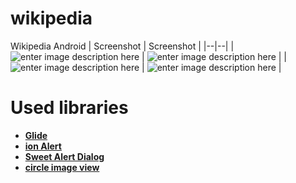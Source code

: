 # wikipedia
Wikipedia Android
| Screenshot | Screenshot |
|--|--|
| ![enter image description here](https://h3.linklick.ir/c060e423e78b1b40c96a33f737d1a2f2/IMG_20250905_141944.jpg) | ![enter image description here](https://h3.linklick.ir/c060e423e78b1b40c96a33f737d1a2f2/IMG_20250905_142033.jpg) |
| ![enter image description here](https://h3.linklick.ir/c060e423e78b1b40c96a33f737d1a2f2/IMG_20250905_142015.jpg) | ![enter image description here](https://h3.linklick.ir/c060e423e78b1b40c96a33f737d1a2f2/IMG_20250905_141957.jpg) |

# Used libraries
* **[Glide]**
* **[ion Alert]**
* **[Sweet Alert Dialog]**
* **[circle image view]**

[Glide]: https://github.com/bumptech/glide
[ion Alert]: https://github.com/oktavianto/ionalert
[Sweet Alert Dialog]: https://github.com/F0RIS/sweet-alert-dialog
[circle image view]: https://github.com/hdodenhof/CircleImageView
